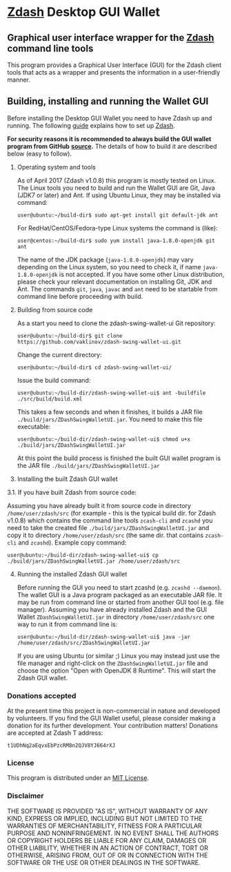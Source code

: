 # [Zdash](https://zdash.io/) Desktop GUI Wallet

## Graphical user interface wrapper for the [Zdash](https://zdash.io/) command line tools

This program provides a Graphical User Interface (GUI) for the Zdash client tools that acts as a wrapper and 
presents the information in a user-friendly manner.


## Building, installing and running the Wallet GUI

Before installing the Desktop GUI Wallet you need to have Zdash up and running. The following [guide](https://github.com/J-Stuhlman/zdash/blob/master/README.md) explains how to set up [Zdash](https://zdash.io/). 

**For security reasons it is recommended to always build the GUI wallet program from GitHub**
**[source](https://github.com/vaklinov/zdash-swing-wallet-ui/archive/master.zip).**
The details of how to build it are described below (easy to follow). 

1. Operating system and tools

   As of April 2017 (Zdash v1.0.8) this program is mostly tested on Linux. The Linux tools you need 
   to build and run the Wallet GUI are Git, Java (JDK7 or later) and Ant. If using Ubuntu Linux, 
   they may be installed via command: 
   ```
   user@ubuntu:~/build-dir$ sudo apt-get install git default-jdk ant
   ``` 
   For RedHat/CentOS/Fedora-type Linux systems the command is (like):
   ```
   user@centos:~/build-dir$ sudo yum install java-1.8.0-openjdk git ant 
   ```
   The name of the JDK package (`java-1.8.0-openjdk`) may vary depending on the Linux system, so you need to
   check it, if name `java-1.8.0-openjdk` is not accepted.
   If you have some other Linux distribution, please check your relevant documentation on installing Git, 
   JDK and Ant. The commands `git`, `java`, `javac` and `ant` need to be startable from command line 
   before proceeding with build.

2. Building from source code

   As a start you need to clone the zdash-swing-wallet-ui Git repository:
   ```
   user@ubuntu:~/build-dir$ git clone https://github.com/vaklinov/zdash-swing-wallet-ui.git
   ```
   Change the current directory:
   ```
   user@ubuntu:~/build-dir$ cd zdash-swing-wallet-ui/
   ```
   Issue the build command:
   ```
   user@ubuntu:~/build-dir/zdash-swing-wallet-ui$ ant -buildfile ./src/build/build.xml
   ```
   This takes a few seconds and when it finishes, it builds a JAR file `./build/jars/ZDashSwingWalletUI.jar`. 
   You need to make this file executable:
   ```
   user@ubuntu:~/build-dir/zdash-swing-wallet-ui$ chmod u+x ./build/jars/ZDashSwingWalletUI.jar
   ```
   At this point the build process is finished the built GUI wallet program is the JAR 
   file `./build/jars/ZDashSwingWalletUI.jar`

3. Installing the built Zdash GUI wallet

  3.1. If you have built Zdash from source code:

   Assuming you have already built it from source code in directory `/home/user/zdash/src` (for 
   example - this is the typical build dir. for Zdash v1.0.8) which contains the command line tools `zcash-cli` 
   and `zcashd` you need to take the created file `./build/jars/ZDashSwingWalletUI.jar` and copy it 
   to directory `/home/user/zdash/src` (the same dir. that contains `zcash-cli` and `zcashd`). Example copy command:
   ```
   user@ubuntu:~/build-dir/zdash-swing-wallet-ui$ cp ./build/jars/ZDashSwingWalletUI.jar /home/user/zdash/src    
   ```

4. Running the installed Zdash GUI wallet

   Before running the GUI you need to start zcashd (e.g. `zcashd --daemon`). The wallet GUI is a Java program packaged 
   as an executable JAR file. It may be run from command line or started from another GUI tool (e.g. file manager). 
   Assuming you have already installed Zdash and the GUI Wallet `ZDashSwingWalletUI.jar` in 
   directory `/home/user/zdash/src` one way to run it from command line is:
   ```
   user@ubuntu:~/build-dir/zdash-swing-wallet-ui$ java -jar /home/user/zdash/src/ZDashSwingWalletUI.jar
   ```
   If you are using Ubuntu (or similar ;) Linux you may instead just use the file manager and 
   right-click on the `ZDashSwingWalletUI.jar` file and choose the option "Open with OpenJDK 8 Runtime". 
   This will start the Zdash GUI wallet.

### Donations accepted
At the present time this project is non-commercial in nature and developed by volunteers. If you find the GUI
Wallet useful, please consider making a donation for its further development. Your contribution matters! Donations 
are accepted at Zdash T address:
```
t1UDhNq2aEqvxEbPzcRM8n2QJV8YJ664rXJ
```

### License
This program is distributed under an [MIT License](https://github.com/vaklinov/zdash-swing-wallet-ui/raw/master/LICENSE).

### Disclaimer

THE SOFTWARE IS PROVIDED "AS IS", WITHOUT WARRANTY OF ANY KIND, EXPRESS OR
IMPLIED, INCLUDING BUT NOT LIMITED TO THE WARRANTIES OF MERCHANTABILITY,
FITNESS FOR A PARTICULAR PURPOSE AND NONINFRINGEMENT. IN NO EVENT SHALL THE
AUTHORS OR COPYRIGHT HOLDERS BE LIABLE FOR ANY CLAIM, DAMAGES OR OTHER
LIABILITY, WHETHER IN AN ACTION OF CONTRACT, TORT OR OTHERWISE, ARISING FROM,
OUT OF OR IN CONNECTION WITH THE SOFTWARE OR THE USE OR OTHER DEALINGS IN THE
SOFTWARE.
